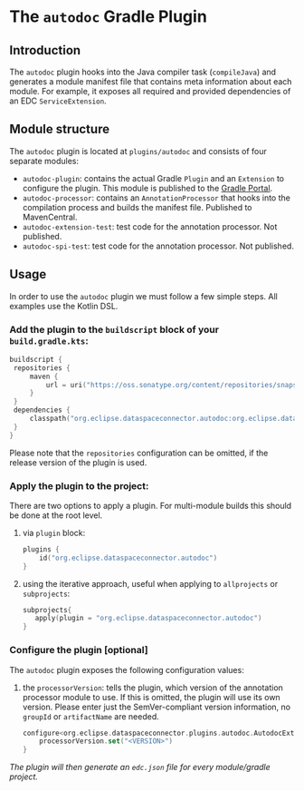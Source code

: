 # The `autodoc` Gradle Plugin

## Introduction

The `autodoc` plugin hooks into the Java compiler task (`compileJava`) and generates a module
manifest file that contains meta information about each module.
For example, it exposes all required and provided dependencies of an EDC `ServiceExtension`.

## Module structure

The `autodoc` plugin is located at `plugins/autodoc` and consists of four separate modules:

- `autodoc-plugin`: contains the actual Gradle `Plugin` and an `Extension` to configure the plugin. This module is
  published to the [Gradle Portal](https://plugins.gradle.org).
- `autodoc-processor`: contains an `AnnotationProcessor` that hooks into the compilation process and builds the manifest
  file. Published to MavenCentral.
- `autodoc-extension-test`: test code for the annotation processor. Not published.
- `autodoc-spi-test`: test code for the annotation processor. Not published.

## Usage

In order to use the `autodoc` plugin we must follow a few simple steps. All examples use the Kotlin DSL.

### Add the plugin to the `buildscript` block of your `build.gradle.kts`:

   ```kotlin
   buildscript {
    repositories {
        maven {
            url = uri("https://oss.sonatype.org/content/repositories/snapshots/")
        }
    }
    dependencies {
        classpath("org.eclipse.dataspaceconnector.autodoc:org.eclipse.dataspaceconnector.autodoc.gradle.plugin:<VERSION>>")
    }
}
   ```

Please note that the `repositories` configuration can be omitted, if the release version of the plugin is used.

### Apply the plugin to the project:

There are two options to apply a plugin. For multi-module builds this should be done at the root level.

1. via `plugin` block:
   ```kotlin
   plugins {
       id("org.eclipse.dataspaceconnector.autodoc")
   }
   ```
2. using the iterative approach, useful when applying to `allprojects` or `subprojects`:
   ```kotlin
   subprojects{
      apply(plugin = "org.eclipse.dataspaceconnector.autodoc")
   }
   ```

### Configure the plugin [optional]

The `autodoc` plugin exposes the following configuration values:

1. the `processorVersion`: tells the plugin, which version of the annotation processor module to use. If this is
   omitted, the plugin will use its own version. Please enter just the SemVer-compliant version information,
   no `groupId` or `artifactName` are needed.
   ```kotlin
   configure<org.eclipse.dataspaceconnector.plugins.autodoc.AutodocExtension> {
       processorVersion.set("<VERSION>")
   }
   ```

_The plugin will then generate an `edc.json` file for every module/gradle project._